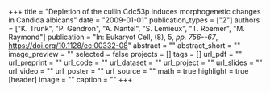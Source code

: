+++
title = "Depletion of the cullin Cdc53p induces morphogenetic changes in Candida albicans"
date = "2009-01-01"
publication_types = ["2"]
authors = ["K. Trunk", "P. Gendron", "A. Nantel", "S. Lemieux", "T. Roemer", "M. Raymond"]
publication = "In: Eukaryot Cell, (8), 5, _pp. 756--67_, https://doi.org/10.1128/ec.00332-08"
abstract = ""
abstract_short = ""
image_preview = ""
selected = false
projects = []
tags = []
url_pdf = ""
url_preprint = ""
url_code = ""
url_dataset = ""
url_project = ""
url_slides = ""
url_video = ""
url_poster = ""
url_source = ""
math = true
highlight = true
[header]
image = ""
caption = ""
+++
